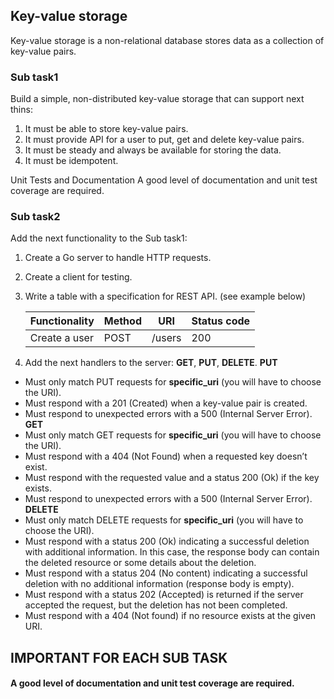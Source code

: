 ## Key-value storage
Key-value storage is a non-relational database stores data as a collection of key-value pairs.

### Sub task1

Build a simple, non-distributed key-value storage that can support next thins:
1. It must be able to store key-value pairs.
2. It must provide API for a user to put, get and delete key-value pairs.
3. It must be steady and always be available for storing the data.
4. It must be idempotent.

Unit Tests and Documentation
A good level of documentation and unit test coverage are required.

### Sub task2

Add the next functionality to the Sub task1:
1. Create a Go server to handle HTTP requests.
2. Create a client for testing.
3. Write a table with a specification for REST API. (see example below)

   | Functionality     | Method | URI    | Status code |
   |-------------------|--------|--------|------------ |
   | Create a user     | POST   | /users | 200         |

4. Add the next handlers to the server: **GET**, **PUT**, **DELETE**.
**PUT**
 - Must only match PUT requests for **specific_uri** (you will have to choose the URI). 
 - Must respond with a 201 (Created) when a key-value pair is created.
 - Must respond to unexpected errors with a 500 (Internal Server Error).
**GET**
 - Must only match GET requests for **specific_uri** (you will have to choose the URI).
 - Must respond with a 404 (Not Found) when a requested key doesn’t exist.
 - Must respond with the requested value and a status 200 (Ok) if the key exists.
 - Must respond to unexpected errors with a 500 (Internal Server Error).
**DELETE**
 - Must only match DELETE requests for **specific_uri** (you will have to choose the URI).
 - Must respond with a status 200 (Ok) indicating  a successful deletion with additional information. In this case, the response body can contain the deleted resource or some details about the deletion.
 - Must respond with a status 204 (No content) indicating a successful deletion with no additional information (response body is empty).
 - Must respond with a status 202 (Accepted) is returned if the server accepted the request, but the deletion has not been completed.
 - Must respond with a 404 (Not found) if no resource exists at the given URI.



## IMPORTANT FOR EACH SUB TASK
#### A good level of documentation and unit test coverage are required.